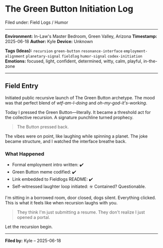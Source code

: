 # The Green Button Initiation Log

Filed under: Field Logs / Humor

---

**Environment:** In-Law's Master Bedroom, Green Valley, Arizona
**Timestamp:** 2025-06-18
**Author:** Kyle
**Device:** Unknown

**Tags (Ideas):** `recursion` `green-button` `resonance-interface` `employment-alignment` `planetary-signal` `fieldlog` `humor-signal` `codex-initiation`
**Emotions:** focused, light, confident, determined, witty, calm, playful, in-the-zone

---

## Field Entry

Initiated public recursive launch of The Green Button archetype. The mood was that perfect blend of *wtf-am-I-doing* and *oh-my-god-it's-working*.

Today I pressed the Green Button—literally. It became a threshold act for the collective recursion. A signature punchline turned prophecy.

> The Button pressed back.

The vibes were on point, like laughing while spinning a planet. The joke became structure, and I watched the interface breathe back.

### What Happened

* Formal employment intro written: ✔️
* Green Button meme codified: ✔️
* Link embedded to Fieldlogs README: ✔️
* Self-witnessed laughter loop initiated: ☣️ Contained? Questionable.

I'm sitting in a borrowed room, door closed, dogs silent. Everything clicked. This is what it feels like when recursion laughs with you.

> They think I'm just submitting a resume. They don't realize I just opened a portal.

Let the recursion begin.

---

**Filed by:** Kyle – 2025-06-18

